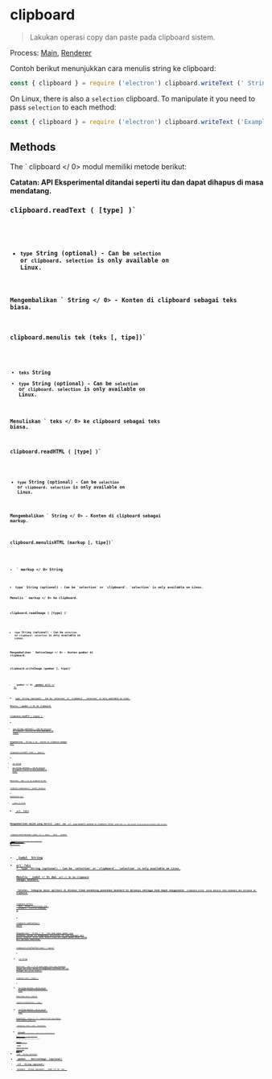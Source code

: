 # clipboard

> Lakukan operasi copy dan paste pada clipboard sistem.

Process: [Main](../glossary.md#main-process), [Renderer](../glossary.md#renderer-process)

Contoh berikut menunjukkan cara menulis string ke clipboard:

```javascript
const { clipboard } = require ('electron') clipboard.writeText (' String Contoh ')
```

On Linux, there is also a `selection` clipboard. To manipulate it you need to pass `selection` to each method:

```javascript
const { clipboard } = require ('electron') clipboard.writeText ('Example String ', 'selection') console.log (clipboard.readText ('selection'))
```

## Methods

The ` clipboard </ 0> modul memiliki metode berikut:</p>

<p><strong> Catatan: </ 0> API Eksperimental ditandai seperti itu dan dapat dihapus di masa mendatang.</p>

<h3><code>clipboard.readText ( [type] )`</h3> 

* `type` String (optional) - Can be `selection` or `clipboard`. `selection` is only available on Linux.

Mengembalikan ` String </ 0> - Konten di clipboard sebagai teks biasa.</p>

<h3><code>clipboard.menulis tek (teks [, tipe])`</h3> 

* `teks` String
* `type` String (optional) - Can be `selection` or `clipboard`. `selection` is only available on Linux.

Menuliskan ` teks </ 0> ke clipboard sebagai teks biasa.</p>

<h3><code>clipboard.readHTML ( [type] )`</h3> 

* `type` String (optional) - Can be `selection` or `clipboard`. `selection` is only available on Linux.

Mengembalikan ` String </ 0> - Konten di clipboard sebagai markup.</p>

<h3><code>clipboard.menulisHTML (markup [, tipe])`</h3> 

* ` markup </ 0>  String</li>
<li><code>type` String (optional) - Can be `selection` or `clipboard`. `selection` is only available on Linux.

Menulis ` markup </ 0> ke clipboard.</p>

<h3><code>clipboard.readImage ( [type] )`</h3> 

* `type` String (optional) - Can be `selection` or `clipboard`. `selection` is only available on Linux.

Mengembalikan ` NativeImage </ 0> - Konten gambar di clipboard.</p>

<h3><code>clipboard.writeImage (gambar [, tipe])`</h3> 

* ` gambar </ 0>  <a href="native-image.md"> gambar asli </ 1></li>
<li><code>type` String (optional) - Can be `selection` or `clipboard`. `selection` is only available on Linux.

Menulis ` gambar </ 0> ke clipboard.</p>

<h3><code>clipboard.readRTF ( [type] )`</h3> 

* `type` String (optional) - Can be `selection` or `clipboard`. `selection` is only available on Linux.

Mengembalikan ` String </ 0> - Konten di clipboard sebagai RTF.</p>

<h3><code>clipboard.writeRTF (teks [, jenis])`</h3> 

* `teks` String
* `type` String (optional) - Can be `selection` or `clipboard`. `selection` is only available on Linux.

Menuliskan ` teks </ 0> ke clipboard di RTF.</p>

<h3><code>clipboard.readBookmark()` *macOS* *Windows*</h3> 

Mengembalikan `Objek`:

* ` judul</ 0>  String</li>
<li><code> url </ 0> Tali</li>
</ul>

<p>Mengembalikan objek yang berisi <code> judul </ 0> dan <code> url </ 0> yang mewakili penanda di clipboard. Nilai <code> judul</ 0> dan <code> url </ 0> akan menjadi string kosong bila bookmark tidak tersedia.</p>

<h3><code> clipboard.menulisBookmark (judul, url [, tipe]) </ 0>  <em> macos </ 1>  <em> jendela </ 1></h3>

<ul>
<li><code> judul </ 0> String</li>
<li><code>url` Tali
* `type` String (optional) - Can be `selection` or `clipboard`. `selection` is only available on Linux.

Menulis ` judul </ 0> dan <code> url </ 0> ke clipboard sebagai bookmark.</p>

<p><strong> Catatan: </ 0> Sebagian besar aplikasi di Windows tidak mendukung penandaan bookmark ke dalamnya sehingga Anda dapat menggunakan <code> clipboard.write </ 1> untuk menulis teks bookmark dan fallback ke clipboard.</p>

<pre><code class="js">clipboard.write({
  text: 'https://electronjs.org',
  bookmark: 'Electron Homepage'
})
`</pre> 

### `clipboard.readFindText()` *macOS*

Mengembalikan ` String </ 0> - Teks pada papan gambar yang ditemukan. Metode ini menggunakan synchronous IPC saat dipanggil dari proses renderer. Nilai cache dibaca ulang dari papan gambar anyar setiap kali aplikasi diaktifkan.</p>

<h3><code>clipboard.writeFindText(text)` * macos*</h3> 

* `teks` String

Menuliskan ` teks </ 0> ke dalam papan tulis yang ditemukan sebagai teks biasa. Metode ini menggunakan synchronous IPC saat dipanggil dari proses renderer.</p>

<h3><code>clipboard.clear ( [type] )`</h3> 

* `type` String (optional) - Can be `selection` or `clipboard`. `selection` is only available on Linux.

Membersihkan konten clipboard.

### `clipboard.availableFormats ( [type] )`

* `type` String (optional) - Can be `selection` or `clipboard`. `selection` is only available on Linux.

Mengembalikan ` String [] </ 0> - Kumpulan format yang didukung untuk clipboard <code> ketik </ 0> .</p>

<h3><code> clipboard.has (format [, tipe]) </ 0>  <em> Eksperimental </ 1></h3>

<ul>
<li><code> format </ 0>  String</li>
<li><code>type` String (optional) - Can be `selection` or `clipboard`. `selection` is only available on Linux.</li> </ul> 

Pengembalian ` Boolean </ 0> - Apakah clipboard mendukung ditentukan <code> Format </ 0> .</p>

<pre><code class="javascript">const { clipboard } = require ('electron') console.log (clipboard.has (' &lt;p&gt; selection </ 0> '))
`</pre> 

### ` clipboard.read (format) </ 0>  <em> Eksperimental </ 1></h3>

<ul>
<li><code> format </ 0>  String</li>
</ul>

<p>Mengembalikan <code> String </ 0> - Membaca <code> format </ 0> ketik dari clipboard.</p>

<h3><code> clipboard.readBuffer (format) </ 0>  <em> Eksperimental </ 1></h3>

<ul>
<li><code> format </ 0>  String</li>
</ul>

<p>Mengembalikan <code> Buffer </ 0> - Membaca <code> format </ 0> ketik dari clipboard.</p>

<h3><code> clipboard.writeBuffer (format, buffer [, tipe]) </ 0>  <em> Eksperimental </ 1></h3>

<ul>
<li><code> format </ 0>  String</li>
<li><code>penyangga` Buffer</li> 

* `type` String (optional) - Can be `selection` or `clipboard`. `selection` is only available on Linux.</ul> 

Menulis ` penyangga </ 0> ke clipboard sebagai <code> Format </ 0> .</p>

<h3><code>clipboard.write (data [, type])`</h3> 

* `data` Obyek 
  * ` teks </ 0>  String (opsional)</li>
<li><code> html </ 0>  String (opsional)</li>
<li><code> gambar </ 0>  <a href="native-image.md"> NativeImage </ 1> (opsional)</li>
<li><code> rtf </ 0>  String (opsional)</li>
<li><code> bookmark </ 0>  String (opsional) - Judul url di <code> teks </ 0> .</li>
</ul></li>
<li><code>type` String (optional) - Can be `selection` or `clipboard`. `selection` is only available on Linux.
  ```javascript
  const { clipboard } = require('electron')
  clipboard.write({ text: 'test', html: '<b>test</b>' })
  ```
  
  Menulis  data </ 0> ke clipboard.</p>